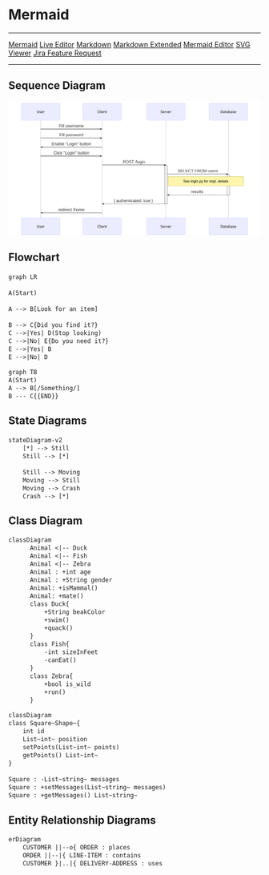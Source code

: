 # Mermaid

---

[Mermaid](https://mermaid-js.github.io/mermaid/#/)
[Live Editor](https://mermaid-js.github.io/mermaid-live-editor/)
[Markdown](https://www.markdownguide.org/basic-syntax/)
[Markdown Extended](https://www.markdownguide.org/extended-syntax/)
[Mermaid Editor](https://marketplace.visualstudio.com/items?itemName=tomoyukim.vscode-mermaid-editor)
[SVG Viewer](https://marketplace.visualstudio.com/items?itemName=cssho.vscode-svgviewer)
[Jira Feature Request](https://jira.atlassian.com/browse/BCLOUD-18559)

---

## Sequence Diagram

![alt text](userLoginDiagram.svg)

## Flowchart

```mermaid
graph LR

A(Start)

A --> B[Look for an item]

B --> C{Did you find it?}
C -->|Yes| D(Stop looking)
C -->|No| E{Do you need it?}
E -->|Yes| B
E -->|No| D
```

```mermaid
graph TB
A(Start)
A --> B[/Something/]
B --- C{{END}}

```

## State Diagrams

```mermaid
stateDiagram-v2
    [*] --> Still
    Still --> [*]

    Still --> Moving
    Moving --> Still
    Moving --> Crash
    Crash --> [*]
```

## Class Diagram

```mermaid
classDiagram
      Animal <|-- Duck
      Animal <|-- Fish
      Animal <|-- Zebra
      Animal : +int age
      Animal : +String gender
      Animal: +isMammal()
      Animal: +mate()
      class Duck{
          +String beakColor
          +swim()
          +quack()
      }
      class Fish{
          -int sizeInFeet
          -canEat()
      }
      class Zebra{
          +bool is_wild
          +run()
      }
```

```mermaid
classDiagram
class Square~Shape~{
    int id
    List~int~ position
    setPoints(List~int~ points)
    getPoints() List~int~
}

Square : -List~string~ messages
Square : +setMessages(List~string~ messages)
Square : +getMessages() List~string~
```

## Entity Relationship Diagrams

```mermaid
erDiagram
    CUSTOMER ||--o{ ORDER : places
    ORDER ||--|{ LINE-ITEM : contains
    CUSTOMER }|..|{ DELIVERY-ADDRESS : uses
```

